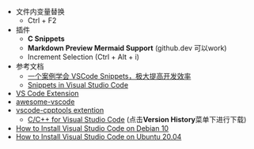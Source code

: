 - 文件内变量替换
	- Ctrl + F2
- 插件
	- **C Snippets**
	- **Markdown Preview Mermaid Support** (github.dev 可以work)
	- Increment Selection (Ctrl + Alt + i)
- 参考文档
	- [一个案例学会 VSCode Snippets，极大提高开发效率](https://zhuanlan.zhihu.com/p/457062272)
	- [Snippets in Visual Studio Code](https://code.visualstudio.com/docs/editor/userdefinedsnippets)
- [VS Code Extension](https://github.com/topics/vscode-extension)
- [awesome-vscode](https://github.com/viatsko/awesome-vscode)
- [vscode-cpptools extention](https://github.com/microsoft/vscode-cpptools)
	- [C/C++ for Visual Studio Code](https://marketplace.visualstudio.com/items?itemName=ms-vscode.cpptools) (点击**Version History**菜单下进行下载)
- [How to Install Visual Studio Code on Debian 10](https://linuxize.com/post/how-to-install-visual-studio-code-on-debian-10/)
- [How to Install Visual Studio Code on Ubuntu 20.04](https://linuxize.com/post/how-to-install-visual-studio-code-on-ubuntu-20-04/)